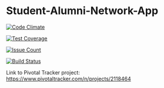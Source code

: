 # Student-Alumni-Network-App


[![Code Climate](https://codeclimate.com/github/rails/rails/badges/gpa.svg)](https://codeclimate.com/github/rails/rails)

[![Test Coverage](https://codeclimate.com/github/rails/rails/badges/coverage.svg)](https://codeclimate.com/github/rails/rails/coverage)

[![Issue Count](https://codeclimate.com/github/rails/rails/badges/issue_count.svg)](https://codeclimate.com/github/rails/rails)

[![Build Status](https://travis-ci.org/clarkfyr/Calumni.svg?branch=master)](https://travis-ci.org/clarkfyr/Calumni)

Link to Pivotal Tracker project: 
https://www.pivotaltracker.com/n/projects/2118464
